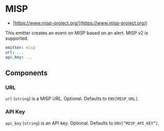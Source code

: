 # MISP

- [https://www.misp-project.org/](https://www.misp-project.org/)

This emitter creates an event on MISP based on an alert. MISP v2 is supported.

```yaml
emitter: misp
url: ...
api_key: ...
```

## Components

### URL

`url` (`string`) is a MISP URL. Optional. Defaults to `ENV[MISP_URL]`.

### API Key

`api_key` (`string`) is an API key. Optional. Defaults to `ENV[”MISP_API_KEY”]`.
